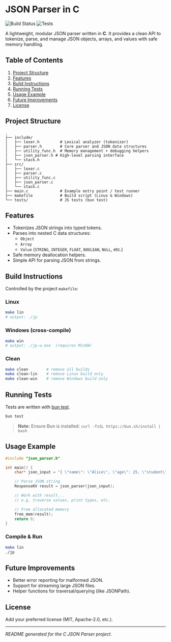 # JSON Parser in C

![Build Status](https://img.shields.io/badge/Build-make%20lin%20%2F%20make%20win-brightgreen)
![Tests](https://img.shields.io/badge/Tests-bun%20test-brightgreen)

A lightweight, modular JSON parser written in **C**. It provides a clean API to tokenize, parse, and manage JSON objects, arrays, and values with safe memory handling.

## Table of Contents

1. [Project Structure](#project-structure)
2. [Features](#features)
3. [Build Instructions](#build-instructions)
4. [Running Tests](#running-tests)
5. [Usage Example](#usage-example)
6. [Future Improvements](#future-improvements)
7. [License](#license)

## Project Structure

```
.
├── include/
│   ├── lexer.h         # Lexical analyzer (tokenizer)
│   ├── parser.h        # Core parser and JSON data structures
│   ├── utility_func.h  # Memory management + debugging helpers
│   ├── json_parser.h # High-level parsing interface
|   └── stack.h
├── src/
│   ├── lexer.c
│   ├── parser.c
│   ├── utility_func.c
│   ├── json_parser.c
│   └── stack.c
├── main.c              # Example entry point / test runner
├── makefile            # Build script (Linux & Windows)
└── tests/              # JS tests (bun test)
```

## Features

- Tokenizes JSON strings into typed tokens.
- Parses into nested C data structures:
  - `Object`
  - `Array`
  - `Value` (`STRING`, `INTEGER`, `FLOAT`, `BOOLEAN`, `NULL`, etc.)
- Safe memory deallocation helpers.
- Simple API for parsing JSON from strings.

## Build Instructions

Controlled by the project `makefile`:

### Linux

```bash
make lin
# output: ./jp
```

### Windows (cross-compile)

```bash
make win
# output: ./jp-w.exe  (requires MinGW)
```

### Clean

```bash
make clean        # remove all builds
make clean-lin    # remove Linux build only
make clean-win    # remove Windows build only
```

## Running Tests

Tests are written with [bun test](https://bun.sh/docs/test).

```bash
bun test
```

> **Note:** Ensure Bun is installed: `curl -fsSL https://bun.sh/install | bash`

## Usage Example

```c
#include "json_parser.h"

int main() {
    char* json_input = "{ \"name\": \"Alice\", \"age\": 25, \"student\": false }";

    // Parse JSON string
    ResponseKV result = json_parser(json_input);

    // Work with result...
    // e.g. traverse values, print types, etc.

    // Free allocated memory
    free_mem(result);
    return 0;
}
```

### Compile & Run

```bash
make lin
./jp
```

## Future Improvements

- Better error reporting for malformed JSON.
- Support for streaming large JSON files.
- Helper functions for traversal/querying (like JSONPath).

## License

Add your preferred license (MIT, Apache-2.0, etc.).

---

*README generated for the C JSON Parser project.*
